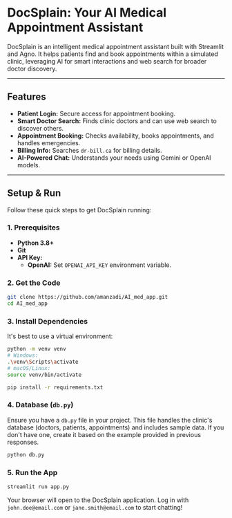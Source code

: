 # DocSplain: Your AI Medical Appointment Assistant

DocSplain is an intelligent medical appointment assistant built with Streamlit and Agno. It helps patients find and book appointments within a simulated clinic, leveraging AI for smart interactions and web search for broader doctor discovery.

-----

## Features

  * **Patient Login:** Secure access for appointment booking.
  * **Smart Doctor Search:** Finds clinic doctors and can use web search to discover others.
  * **Appointment Booking:** Checks availability, books appointments, and handles emergencies.
  * **Billing Info:** Searches `dr-bill.ca` for billing details.
  * **AI-Powered Chat:** Understands your needs using Gemini or OpenAI models.

-----

## Setup & Run

Follow these quick steps to get DocSplain running:

### 1\. Prerequisites

  * **Python 3.8+**
  * **Git**
  * **API Key:**
      * **OpenAI:** Set `OPENAI_API_KEY` environment variable.

### 2\. Get the Code

```bash
git clone https://github.com/amanzadi/AI_med_app.git
cd AI_med_app
```

### 3\. Install Dependencies

It's best to use a virtual environment:

```bash
python -m venv venv
# Windows:
.\venv\Scripts\activate
# macOS/Linux:
source venv/bin/activate

pip install -r requirements.txt
```

### 4\. Database (`db.py`)

Ensure you have a `db.py` file in your project. This file handles the clinic's database (doctors, patients, appointments) and includes sample data. If you don't have one, create it based on the example provided in previous responses.

```bash
python db.py
```

### 5\. Run the App

```bash
streamlit run app.py
```

Your browser will open to the DocSplain application. Log in with `john.doe@email.com` or `jane.smith@email.com` to start chatting\!
